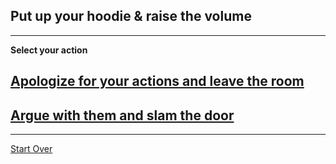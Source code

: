 ## Put up your hoodie & raise the volume

--- 

**Select your action**
## [Apologize for your actions and leave the room](https://www.wikihow.com/images/thumb/9/96/Unhappy-Guy-Talks-About-Feelings.png/728px-Unhappy-Guy-Talks-About-Feelings.png)
## [Argue with them and slam the door](https://www.rd.com/wp-content/uploads/2017/10/12_Fights_Secrets-of-Happy-Families_530803483_Roman-Kosolapov-760x506.jpg)
---
[Start Over](../home.md)